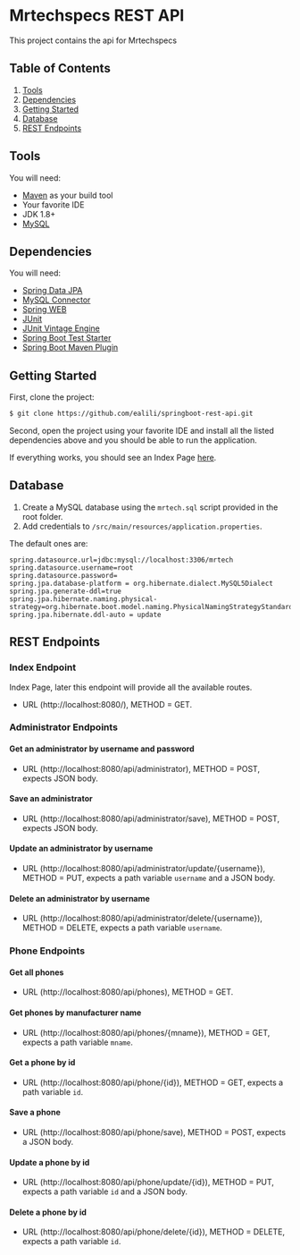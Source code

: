 # Mrtechspecs REST API

This project contains the api for Mrtechspecs


## Table of Contents

1. [Tools](#tools)
1. [Dependencies](#dependencies)
1. [Getting Started](#getting-started)
1. [Database](#database)
1. [REST Endpoints](#rest-endpoints)

## Tools 

You will need:

* [Maven](https://maven.apache.org/) as your build tool
* Your favorite IDE
* JDK 1.8+
* [MySQL](https://www.mysql.com/)

## Dependencies

You will need:

* [Spring Data JPA](https://mvnrepository.com/artifact/org.springframework.boot/spring-boot-starter-data-jpa)
* [MySQL Connector](https://mvnrepository.com/artifact/mysql/mysql-connector-java)
* [Spring WEB](https://mvnrepository.com/artifact/org.springframework/spring-web)
* [JUnit](https://mvnrepository.com/artifact/junit/junit)
* [JUnit Vintage Engine](https://mvnrepository.com/artifact/org.junit.vintage/junit-vintage-engine)
* [Spring Boot Test Starter](https://mvnrepository.com/artifact/org.springframework.boot/spring-boot-starter-test)
* [Spring Boot Maven Plugin](https://mvnrepository.com/artifact/org.springframework.boot/spring-boot-maven-plugin)

## Getting Started

First, clone the project:

```bash
$ git clone https://github.com/ealili/springboot-rest-api.git
```

Second, open the project using your favorite IDE and install all the listed dependencies above and you should be able to run the application.

If everything works, you should see an Index Page [here](http://127.0.0.1:8080/).

## Database

1. Create a MySQL database using the `mrtech.sql` script provided in the root folder.
1. Add credentials to `/src/main/resources/application.properties`.

The default ones are:

``` 
spring.datasource.url=jdbc:mysql://localhost:3306/mrtech
spring.datasource.username=root
spring.datasource.password=
spring.jpa.database-platform = org.hibernate.dialect.MySQL5Dialect
spring.jpa.generate-ddl=true
spring.jpa.hibernate.naming.physical-strategy=org.hibernate.boot.model.naming.PhysicalNamingStrategyStandardImpl
spring.jpa.hibernate.ddl-auto = update
```

## REST Endpoints

### Index Endpoint

Index Page, later this endpoint will provide all the available routes.

* URL (http://localhost:8080/), METHOD = GET.

### Administrator Endpoints

#### Get an administrator by username and password 

* URL (http://localhost:8080/api/administrator), METHOD = POST, expects JSON body.

#### Save an administrator 

* URL (http://localhost:8080/api/administrator/save), METHOD = POST, expects JSON body.

#### Update an administrator by username

* URL (http://localhost:8080/api/administrator/update/{username}), METHOD = PUT, expects a path variable `username` and a JSON body.

#### Delete an administrator by username

* URL (http://localhost:8080/api/administrator/delete/{username}), METHOD = DELETE, expects a path variable `username`.

### Phone Endpoints

#### Get all phones

* URL (http://localhost:8080/api/phones), METHOD = GET.

#### Get phones by manufacturer name

* URL (http://localhost:8080/api/phones/{mname}), METHOD = GET, expects a path variable `mname`.

#### Get a phone by id

* URL (http://localhost:8080/api/phone/{id}), METHOD = GET, expects a path variable `id`.

#### Save a phone

* URL (http://localhost:8080/api/phone/save), METHOD = POST, expects a JSON body.

#### Update a phone by id

* URL (http://localhost:8080/api/phone/update/{id}), METHOD = PUT, expects a path variable `id` and a JSON body.

#### Delete a phone by id

* URL (http://localhost:8080/api/phone/delete/{id}), METHOD = DELETE, expects a path variable `id`.




